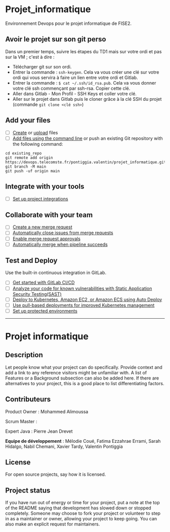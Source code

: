 # Projet_informatique

Environnement Devops pour le projet informatique de FISE2.

## Avoir le projet sur son git perso

Dans un premier temps, suivre les étapes du TD1 mais sur votre ordi et pas sur la VM ; c'est à dire :
- Télécharger git sur son ordi.
- Entrer la commande : `ssh-keygen`. Cela va vous créer une clé sur votre ordi qui vous servira à faire un lien entre votre ordi et Gitlab.
- Entrer la commande : `$ cat ~/.ssh/id_rsa.pub`. Cela va vous donner votre clé ssh commençant par ssh-rsa. Copier cette clé.
- Aller dans Gitlab - Mon Profil - SSH Keys et coller votre clé.
- Aller sur le projet dans Gitlab puis le cloner grâce à la clé SSH du projet (commande `git clone <clé ssh>`)

## Add your files

- [ ] [Create](https://docs.gitlab.com/ee/user/project/repository/web_editor.html#create-a-file) or [upload](https://docs.gitlab.com/ee/user/project/repository/web_editor.html#upload-a-file) files
- [ ] [Add files using the command line](https://docs.gitlab.com/ee/gitlab-basics/add-file.html#add-a-file-using-the-command-line) or push an existing Git repository with the following command:

```
cd existing_repo
git remote add origin https://devops.telecomste.fr/pontiggia.valentin/projet_informatique.git
git branch -M main
git push -uf origin main
```

## Integrate with your tools

- [ ] [Set up project integrations](https://devops.telecomste.fr/pontiggia.valentin/projet_informatique/-/settings/integrations)

## Collaborate with your team

- [ ] [Create a new merge request](https://docs.gitlab.com/ee/user/project/merge_requests/creating_merge_requests.html)
- [ ] [Automatically close issues from merge requests](https://docs.gitlab.com/ee/user/project/issues/managing_issues.html#closing-issues-automatically)
- [ ] [Enable merge request approvals](https://docs.gitlab.com/ee/user/project/merge_requests/approvals/)
- [ ] [Automatically merge when pipeline succeeds](https://docs.gitlab.com/ee/user/project/merge_requests/merge_when_pipeline_succeeds.html)

## Test and Deploy

Use the built-in continuous integration in GitLab.

- [ ] [Get started with GitLab CI/CD](https://docs.gitlab.com/ee/ci/quick_start/index.html)
- [ ] [Analyze your code for known vulnerabilities with Static Application Security Testing(SAST)](https://docs.gitlab.com/ee/user/application_security/sast/)
- [ ] [Deploy to Kubernetes, Amazon EC2, or Amazon ECS using Auto Deploy](https://docs.gitlab.com/ee/topics/autodevops/requirements.html)
- [ ] [Use pull-based deployments for improved Kubernetes management](https://docs.gitlab.com/ee/user/clusters/agent/)
- [ ] [Set up protected environments](https://docs.gitlab.com/ee/ci/environments/protected_environments.html)

***

# Projet informatique

## Description
Let people know what your project can do specifically. Provide context and add a link to any reference visitors might be unfamiliar with. A list of Features or a Background subsection can also be added here. If there are alternatives to your project, this is a good place to list differentiating factors.

## Contributeurs

Product Owner : Mohammed Alimoussa

Scrum Master : 

Expert Java : Pierre Jean Drevet

**Equipe de développement** : Mélodie Coué, Fatima Ezzahrae Errami, Sarah Hidalgo, Nabil Chemani, Xavier Tardy, Valentin Pontiggia


## License
For open source projects, say how it is licensed.

## Project status
If you have run out of energy or time for your project, put a note at the top of the README saying that development has slowed down or stopped completely. Someone may choose to fork your project or volunteer to step in as a maintainer or owner, allowing your project to keep going. You can also make an explicit request for maintainers.
